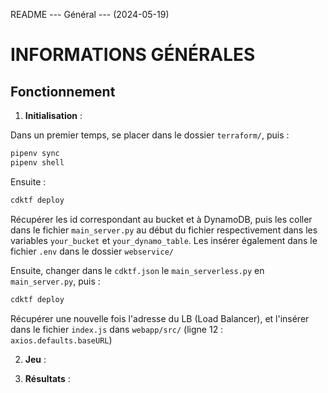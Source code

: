 README --- Général --- (2024-05-19) 

# INFORMATIONS GÉNÉRALES

## Fonctionnement

1. **Initialisation** :

Dans un premier temps, se placer dans le dossier `terraform/`, puis :

```bash
pipenv sync
pipenv shell
```

Ensuite :

```bash
cdktf deploy
```

Récupérer les id correspondant au bucket et à DynamoDB, puis les coller dans le fichier `main_server.py` au début du fichier respectivement
dans les variables `your_bucket` et `your_dynamo_table`. Les insérer également dans le fichier `.env` dans le dossier `webservice/`

Ensuite, changer dans le `cdktf.json` le `main_serverless.py` en `main_server.py`, puis :

```bash
cdktf deploy
```

Récupérer une nouvelle fois l'adresse du LB (Load Balancer), et l'insérer dans le fichier `index.js` dans `webapp/src/` (ligne 12 : `axios.defaults.baseURL`)



2. **Jeu** :

3. **Résultats** :
